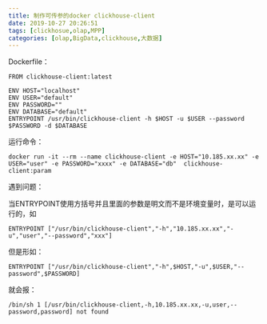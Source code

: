 ```yaml
---
title: 制作可传参的docker clickhouse-client
date: 2019-10-27 20:26:51
tags: [clickhosue,olap,MPP]
categories: [olap,BigData,clickhouse,大数据]
---
```


Dockerfile：

```shell
FROM clickhouse-client:latest

ENV HOST="localhost"
ENV USER="default"
ENV PASSWORD=""
ENV DATABASE="default"
ENTRYPOINT /usr/bin/clickhouse-client -h $HOST -u $USER --password $PASSWORD -d $DATABASE
```

运行命令：

```shell
docker run -it --rm --name clickhouse-client -e HOST="10.185.xx.xx" -e USER="user" -e PASSWORD="xxxx" -e DATABASE="db"  clickhouse-client:param
```

遇到问题：

当ENTRYPOINT使用方括号并且里面的参数是明文而不是环境变量时，是可以运行的，如

```
ENTRYPOINT ["/usr/bin/clickhouse-client","-h","10.185.xx.xx","-u","user","--password","xxx"]
```

但是形如：

```shell
ENTRYPOINT ["/usr/bin/clickhouse-client","-h",$HOST,"-u",$USER,"--password",$PASSWORD]
```

就会报：

```shell
/bin/sh 1 [/usr/bin/clickhouse-client,-h,10.185.xx.xx,-u,user,--password,password] not found
```

